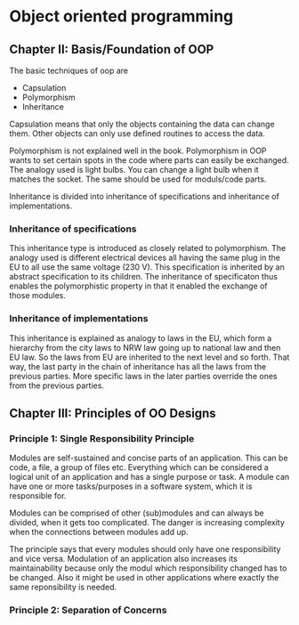 # Object oriented programming

## Chapter II: Basis/Foundation of OOP
The basic techniques of oop are

* Capsulation
* Polymorphism
* Inheritance

Capsulation means that only the objects containing the data can change them. Other objects can only use defined routines to access the data.

Polymorphism is not explained well in the book. Polymorphism in OOP wants to set certain spots in the code where parts can easily be exchanged. The analogy used is light bulbs. You can change a light bulb when it matches the socket. The same should be used for moduls/code parts.

Inheritance is divided into inheritance of specifications and inheritance of implementations.
### Inheritance of specifications
This inheritance type is introduced as closely related to polymorphism. The analogy used is different electrical devices all having the same plug in the EU to all use the same voltage (230 V). This specification is inherited by an abstract specification to its children.
The inheritance of specificaton thus enables the polymorphistic property in that it enabled the exchange of those modules.

### Inheritance of implementations
This inheritance is explained as analogy to laws in the EU, which form a hierarchy from the city laws to NRW law going up to national law and then EU law. So the laws from EU are inherited to the next level and so forth. That way, the last party in the chain of inheritance has all the laws from the previous parties. More specific laws in the later parties override the ones from the previous parties.


## Chapter III: Principles of OO Designs
### Principle 1: Single Responsibility Principle
Modules are self-sustained and concise parts of an application. This can be code, a file, a group of files etc. Everything which can be considered a logical unit of an application and has a single purpose or task.
A module can have one or more tasks/purposes in a software system, which it is responsible for.

Modules can be comprised of other (sub)modules and can always be divided, when it gets too complicated.
The danger is increasing complexity when the connections between modules add up.

The principle says that every modules should only have one responsibility and vice versa.
Modulation of an application also increases its maintainability because only the modul which responsibility changed has to be changed. Also it might be used in other applications where exactly the same reponsibility is needed.

### Principle 2: Separation of Concerns

